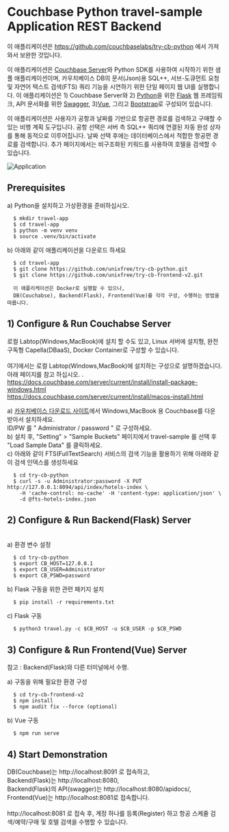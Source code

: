 # Couchbase Python travel-sample Application REST Backend

이 애플리케이션은 https://github.com/couchbaselabs/try-cb-python 에서 가져와서 보완한 것입니다.

이 애플리케이션은 [Couchbase Server]와 Python SDK를 사용하여 시작하기 위한 샘플 애플리케이션이며, 
카우치베이스 DB의 문서(Json)용 SQL++, 서브-도큐먼트 요청 및 자연어 텍스트 검색(FTS) 쿼리 기능을 시연하기 위한 단일 페이지 웹 UI를 실행합니다. 
이 애플리케이션은 1) Couchbase Server와 2) [Python]을 위한 [Flask] 웹 프레임워크, API 문서화를 위한 [Swagger], 3)[Vue], 그리고 [Bootstrap]로 구성되어 있습니다.

이 애플리케이션은 사용자가 공항과 날짜를 기반으로 항공편 경로를 검색하고 구매할 수 있는 비행 계획 도구입니다. 공항 선택은 서버 측 SQL++ 쿼리에 연결된 자동 완성 상자를 통해 동적으로 이루어집니다. 
날짜 선택 후에는 데이터베이스에서 적합한 항공편 경로를 검색합니다. 추가 페이지에서는 비구조화된 키워드를 사용하여 호텔을 검색할 수 있습니다.

![Application](app.png)

## Prerequisites

   a) Python을 설치하고 가상환경을 준비하십시오.

      $ mkdir travel-app
      $ cd travel-app
      $ python -m venv venv
      $ source .venv/bin/activate

   b) 아래와 같이 애플리케이션을 다운로드 하세요

      $ cd travel-app
      $ git clone https://github.com/unixfree/try-cb-python.git
      $ git clone https://github.com/unixfree/try-cb-frontend-v2.git

      이 애플리케이션은 Docker로 실행할 수 있으나, 
      DB(Couchabse), Backend(Flask), Frontend(Vue)를 각각 구성, 수행하는 방법을 따릅니다.


## 1) Configure & Run Couchabse Server

   로컬 Labtop(Windows,MacBook)에 설치 할 수도 있고, Linux 서버에 설치형, 완전 구독형 Capella(DBaaS), Docker Container로 구성할 수 있습니다. <br>
<br>
   여기에서는 로컬 Labtop(Windows,MacBook)에 설치하는 구성으로 설명하겠습니다.<br>
   아래 페이지를 참고 하십시오. .<br>
   https://docs.couchbase.com/server/current/install/install-package-windows.html  <br>
   https://docs.couchbase.com/server/current/install/macos-install.html  <br>
   
   a) [카우치베이스 다운로드 사이트]에서 Windows,MacBook 용 Couchbase를 다운 받아서 설치하세요.<br>
      ID/PW 를 " Administrator / password " 로 구성하세요.<br>
   b) 설치 후, "Setting" > "Sample Buckets" 페이지에서 travel-sample 를 선택 후 "Load Sample Data" 를 클릭하세요.<br>
   c) 아래와 같이 FTS(FullTextSearch) 서비스의 검색 기능을 활용하기 위해 아래와 같이 검색 인덱스를 생성하세요<br>
   
      $ cd try-cb-python
      $ curl -s -u Administrator:password -X PUT http://127.0.0.1:8094/api/index/hotels-index \
        -H 'cache-control: no-cache' -H 'content-type: application/json' \
        -d @fts-hotels-index.json

## 2) Configure & Run Backend(Flask) Server
<br>
   a) 환경 변수 설정<br>
   
      $ cd try-cb-python
      $ export CB_HOST=127.0.0.1
      $ export CB_USER=Administrator
      $ export CB_PSWD=password
      
   b) Flask 구동을 위한 관련 패키지 설치<br>
   
      $ pip install -r requirements.txt
      
   c) Flask 구동<br>
   
      $ python3 travel.py -c $CB_HOST -u $CB_USER -p $CB_PSWD

## 3) Configure & Run Frontend(Vue) Server

   참고 : Backend(Flask)와 다른 터미널에서 수행.<br>
   
   a) 구동을 위해 필요한 환경 구성<br>
   
      $ cd try-cb-frontend-v2
      $ npm install
      $ npm audit fix --force (optional)
      
   b) Vue 구동<br>
   
      $ npm run serve

## 4) Start Demonstration

   DB(Couchbase)는 http://localhost:8091 로 접속하고, <br>
   Backend(Flask)는 http://localhost:8080, <br>
   Backend(Flask)의 API(swagger)는 http://localhost:8080/apidocs/, <br>
   Frontend(Vue)는 http://localhost:8081로 접속합니다.<br>
<br>
   http://localhost:8081 로 접속 후, 계정 하나를 등록(Register) 하고 항공 스케줄 검색/예약/구매 및 호텔 검색을 수행할 수 있습니다.<br>
<br>

[Couchbase Server]: https://www.couchbase.com/
[Flask]: https://flask.palletsprojects.com/    
[Python]: https://www.python.org/   
[Swagger]: https://swagger.io/resources/open-api/  
[Vue]: https://vuejs.org/ 
[Bootstrap]: https://getbootstrap.com/ 
[카우치베이스 다운로드 사이트]: https://www.couchbase.com/downloads/
